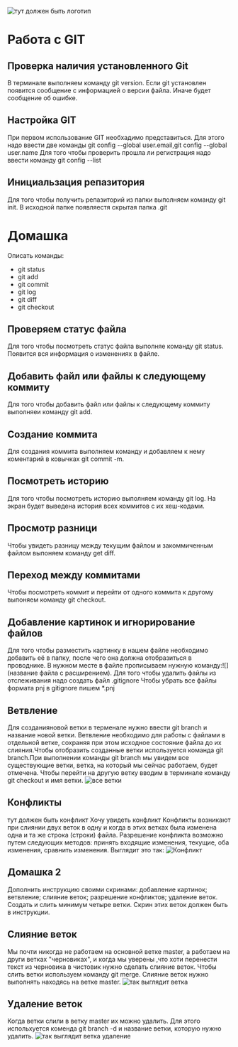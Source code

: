 ![тут должен быть логотип](i.webp)
# Работа с GIT 
## Проверка наличия установленного Git
В терминале выполняем команду git version. Если git установлен появится сообщение с информацией о версии файла. Иначе будет сообщение об ошибке.
## Настройка GIT 
При первом использование GIT необхадимо представиться. Для этого надо ввести две команды git config --global user.email,git config --global user.name
Для того чтобы проверить прошла ли регистрация надо ввести команду git config --list
## Инициальзация репазитория 
Для того чтобы получить репазиторий из папки выполняем команду git init. В исходной папке появляестя скрытая папка .git 
# Домашка
Описать команды:
* git status 
* git add
* git commit 
* git log
* git diff
* git checkout 
## Проверяем статус файла 
Для того чтобы посмотреть статус файла выполняе команду git status. Появится вся информация о изменениях в файле.
## Добавить файл или файлы к следующему коммиту
Для того чтобы добавить файл или файлы к следующему коммиту выполняеи команду git add.
## Создание коммита
Для создания коммита выполняем команду и добавляем к нему коментарий в ковычках git commit -m.  
## Посмотреть историю
Для того чтобы посмотреть историю выполняем команду git log.
На экран будет выведена история всех коммитов с их хеш-кодами.
## Просмотр разници 
Чтобы увидеть разницу между текущим файлом и закоммиченным файлом выпоняем команду get diff.
## Переход между коммитами 
Чтобы посмотреть коммит и перейти от одного коммита к другому выпоняем команду git checkout.
## Добавление картинок и игнорирование файлов 
Для того чтобы разместить картинку в нашем файле необходимо добавить её в папку, после чего она должна отобразиться в проводнике. В нужном месте в файле прописываем нужную команду:![](название файла с расширением).
Для того чтобы удалить файлы из отслеживания надо создать файл .gitignore
Чтобы убрать все файлы формата pnj в gitignore пишем *.pnj
## Ветвление
Для созданияновой ветки в терменале нужно ввести git branch и название новой ветки.
Ветвление необходимо для работы с файлами в отдельной ветке, сохраняя при этом исходное состояние файла до их слияния.Чтобы отобразить созданные ветки используется команда git branch.При выполнении команды git branch мы увидем все существующие ветки, ветка, на который мы сейчас работаем, будет отмечена. Чтобы перейти на другую ветку вводим в терминале команду git checkout и имя ветки. ![все ветки](ветвление.png)
 
## Конфликты 
тут должен быть конфликт
Хочу увидеть конфликт 
Конфликты возникают при слиянии двух веток в одну и когда в этих ветках была изменена одна и та же строка (строки) файла. Разрешение конфликта возможно путем следующих методов: принять входящие изменения, текущие, оба изменения, сравнить изменения. Выглядит это так:
![Конфликт](конфликт.png)
## Домашка 2
Дополнить инструкцию своими скринами:
добавление картинок;
ветвление;
слияние веток;
разрешение конфликтов;
удаление веток.
Создать и слить минимум четыре ветки. Скрин этих веток должен быть в инструкции.

## Слияние веток 
 Мы почти никогда не работаем на основной ветке master, а работаем на други ветках "черновиках", и когда мы уверены ,что хоти перенести текст из черновика в чистовик нужно сделать слияние веток. Чтобы слить ветки используем команду git merge. Слияние веток нужно выполнять находясь на ветке master.  ![так выглядит ветка](слияние.png)
## Удаление веток 
Когда ветки слили в ветку master их можно удалить. Для этого испольхуется коменда git branch -d и название ветки, которую нужно удалить.
![так выглядит ветка удаление](удаление.png)